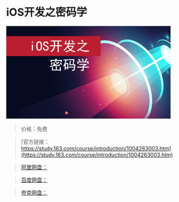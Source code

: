 # iOS开发之密码学

![img](../../../assets/study163/free/80f52a97-c1b6-46ed-b9fb-7a06f7d80f5b.png)

> 价格：免费

> [官方链接：https://study.163.com/course/introduction/1004263003.htm](https://study.163.com/course/introduction/1004263003.htm)

> [阿里网盘：]()

> [百度网盘：]()

> [夸克网盘：]()
